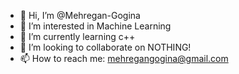 - 👋 Hi, I’m @Mehregan-Gogina
- 👀 I’m interested in Machine Learning
- 🌱 I’m currently learning c++
- 💞️ I’m looking to collaborate on NOTHING!
- 📫 How to reach me: mehregangogina@gmail.com

<!---
Mehregan-Gogina/Mehregan-Gogina is a ✨ special ✨ repository because its `README.md` (this file) appears on your GitHub profile.
You can click the Preview link to take a look at your changes.
--->
